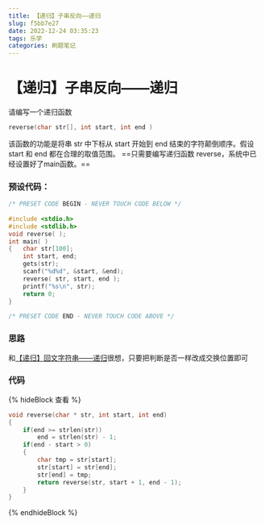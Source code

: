 ```yaml
---
title: 【递归】子串反向——递归
slug: f5bb7e27
date: 2022-12-24 03:35:23
tags: 乐学
categories: 刷题笔记
---
```


# 【递归】子串反向——递归

请编写一个递归函数 
```c
reverse(char str[], int start, int end ) 
```
该函数的功能是将串 str 中下标从 start 开始到 end 结束的字符颠倒顺序。假设 start 和 end 都在合理的取值范围。
==只需要编写递归函数 reverse，系统中已经设置好了main函数。==
### 预设代码：
```c
/* PRESET CODE BEGIN - NEVER TOUCH CODE BELOW */  
 
#include <stdio.h>  
#include <stdlib.h>  
void reverse( );  
int main( )  
{   char str[100];  
    int start, end;  
    gets(str);  
    scanf("%d%d", &start, &end);  
    reverse( str, start, end );  
    printf("%s\n", str);  
    return 0;  
}  
  
/* PRESET CODE END - NEVER TOUCH CODE ABOVE */  
```
### 思路
和[【递归】回文字符串——递归](/posts/b3688e01.html)很想，只要把判断是否一样改成交换位置即可

### 代码
{% hideBlock 查看 %}

```c
void reverse(char * str, int start, int end)  
{  
    if(end >= strlen(str))  
        end = strlen(str) - 1;  
    if(end - start > 0)  
    {  
        char tmp = str[start];  
        str[start] = str[end];  
        str[end] = tmp;  
        return reverse(str, start + 1, end - 1);  
    }  
}  
```
{% endhideBlock %}


